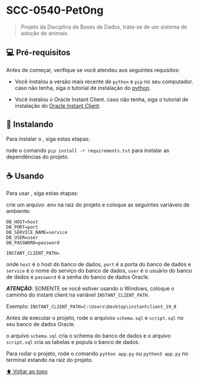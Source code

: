 # SCC-0540-PetOng

<!-- <img src="exemplo-image.png" alt="exemplo imagem"> -->

> Projeto da Disciplina de Bases de Dados, trata-se de um sistema de adoção de animais.
## 💻 Pré-requisitos

Antes de começar, verifique se você atendeu aos seguintes requisitos:

* Você instalou a versão mais recente de `python` e `pip` no seu computador. caso não tenha, siga o tutorial de instalação do [python](https://www.python.org/downloads/).

* Você instalou o Oracle Instant Client. caso não tenha, siga o tutorial de instalação do [Oracle Instant Client](https://www.oracle.com/database/technologies/instant-client/winx64-64-downloads.html).

## 🚀 Instalando <SCC-0540-PetOng>

Para instalar o <SCC-0540-PetOng>, siga estas etapas:

rode o comando `pip install -r requirements.txt` para instalar as dependências do projeto.

## ☕ Usando <SCC-0540-PetOng>

Para usar <SCC-0540-PetOng>, siga estas etapas:

crie um arquivo .env na raiz do projeto e coloque as seguintes variáveis de ambiente:

```
DB_HOST=host
DB_PORT=port
DB_SERVICE_NAME=service
DB_USER=user
DB_PASSWORD=password

INSTANT_CLIENT_PATH=
```

onde `host` é o host do banco de dados, `port` é a porta do banco de dados e `service` é o nome do serviço do banco de dados, `user` é o usuário do banco de dados e `password` é a senha do banco de dados Oracle.

***ATENÇÃO***: SOMENTE se você estiver usando o Windows, coloque o caminho do instant client na variável `INSTANT_CLIENT_PATH`. 

Exemplo: `INSTANT_CLIENT_PATH=C:\Users\Desktop\instantclient_19_8`

Antes de executar o projeto, rode o arquivos `schema.sql` e `script.sql` no seu banco de dados Oracle.

o arquivo `schema.sql` cria o schema do banco de dados e o arquivo `script.sql` cria as tabelas e popula o banco de dados.

Para rodar o projeto, rode o comando `python app.py` ou `python3 app.py` no terminal estando na raiz do projeto.

[⬆ Voltar ao topo](#SCC-0540-PetOng)<br>